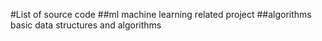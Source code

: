 #List of source code
##ml
machine learning related project
##algorithms
basic data structures and algorithms